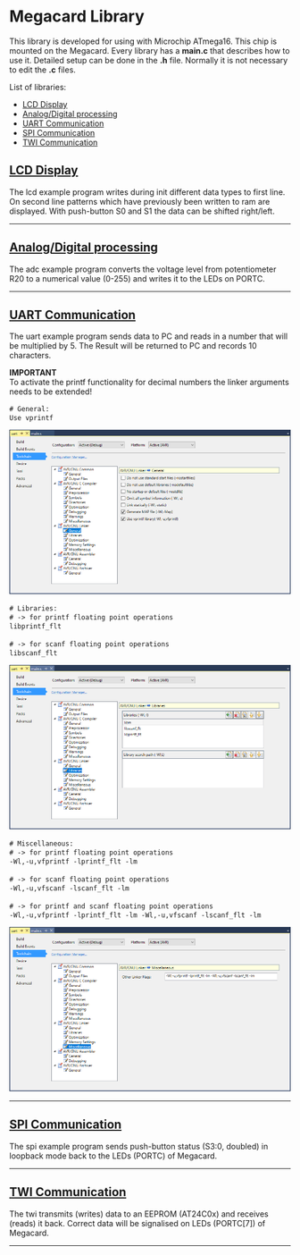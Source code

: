 # Megacard Library

This library is developed for using with Microchip ATmega16. This  chip is mounted on the Megacard. Every library has a **main.c** that describes how to use it. Detailed setup can be done in the **.h** file. Normally it is not necessary to edit the **.c** files.

List of libraries:

* [LCD Display](#LCD-Display)
* [Analog/Digital processing](#Analog/Digital-processing)
* [UART Communication](#UART-Communication)
* [SPI Communication](#SPI-Communication)
* [TWI Communication](#TWI-Communication)


## [LCD Display](/library/lcd/)

The lcd example program writes during init different data types to first line. On second line patterns which have previously been written to ram are displayed. With push-button S0 and S1 the data can be shifted right/left.

---

## [Analog/Digital processing](/library/adc/)

The adc example program converts the voltage level from potentiometer R20 to a numerical value (0-255) and writes it to the LEDs on PORTC.

---

## [UART Communication](/library/uart/)

The uart example program sends data to PC and reads in a number that will be multiplied by 5. The Result will be returned to PC and records 10 characters.

**IMPORTANT**\
To activate the printf functionality for decimal numbers the linker arguments needs to be extended!

```
# General:
Use vprintf
```

![Enable vprintf](/docs/image/as_linker_general.png "Atmel Studio enable vprintf")

```
# Libraries:
# -> for printf floating point operations
libprintf_flt

# -> for scanf floating point operations
libscanf_flt
```

![Enable vprintf](/docs/image/as_linker_libraries.png "Atmel Studio enable vprintf")

```
# Miscellaneous:
# -> for printf floating point operations
-Wl,-u,vfprintf -lprintf_flt -lm

# -> for scanf floating point operations
-Wl,-u,vfscanf -lscanf_flt -lm

# -> for printf and scanf floating point operations
-Wl,-u,vfprintf -lprintf_flt -lm -Wl,-u,vfscanf -lscanf_flt -lm
```

![Enable printf](/docs/image/as_linker_misc.png "Atmel Studio enable printf with decimal numbers")

---

## [SPI Communication](/library/spi/)

The spi example program sends push-button status (S3:0, doubled) in loopback mode back to the LEDs (PORTC) of Megacard.

---

## [TWI Communication](/library/twi/)

The twi transmits (writes) data to an EEPROM (AT24C0x) and receives (reads) it back. Correct data will be signalised on LEDs (PORTC[7]) of Megacard.

---